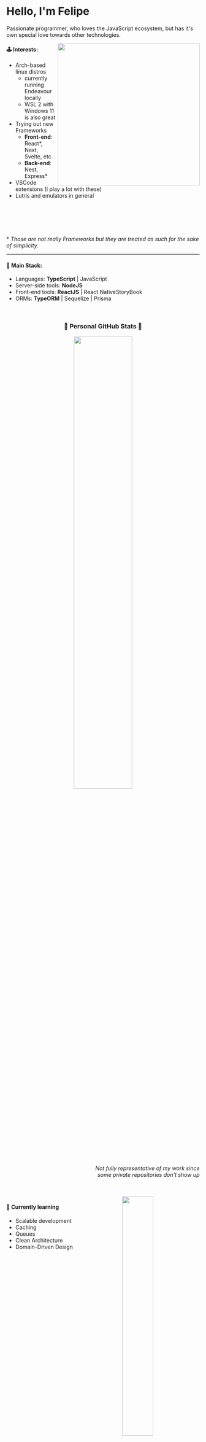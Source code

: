 # Hello, I'm Felipe

Passionate programmer, who loves the JavaScript ecosystem, but has it's own special love towards other technologies.

<img align=right height="370px" src="https://static.zerochan.net/Miyazono.Kaori.full.1794838.jpg" />

#### 🕹️ Interests:

- Arch-based linux distros
  - currently running Endeavour locally
  - WSL 2 with Windows 11 is also great
- Trying out new Frameworks
  - **Front-end**: React*, Next, Svelte, etc.
  - **Back-end**: Nest, Express*
- VSCode extensions (I play a lot with these)
- Lutris and emulators in general

<br />
<br />
<br />
<br />

\* *Those are not really Frameworks but they are treated as such for the sake of simplicity.*

---
#### 🧶 Main Stack:

- Languages: **TypeScript** | JavaScript
- Server-side tools: **NodeJS**
- Front-end tools: **ReactJS** | React NativeStoryBook
- ORMs: **TypeORM** | Sequelize | Prisma

<br/>

<h3 align="center">🌟 Personal GitHub Stats 🌟</h3>
<p align="center">
  <img width="55%" src="https://github-readme-stats.vercel.app/api?username=FelipeSSDev&show_icons=true&theme=radical" />
</p>

<p align=right>
  <i>
    Not fully representative of my work since <br/>
    some private repositories don't show up
  </i>
</p>

<br/>
<br/>

<img align=right width="40%" src="https://github-readme-stats.vercel.app/api/top-langs/?username=FelipeSSDev&show_icons=true&theme=radical&exclude_repo=TextRPG-C" />

#### 📖 Currently learning

- Scalable development
- Caching
- Queues
- Clean Architecture
- Domain-Driven Design
